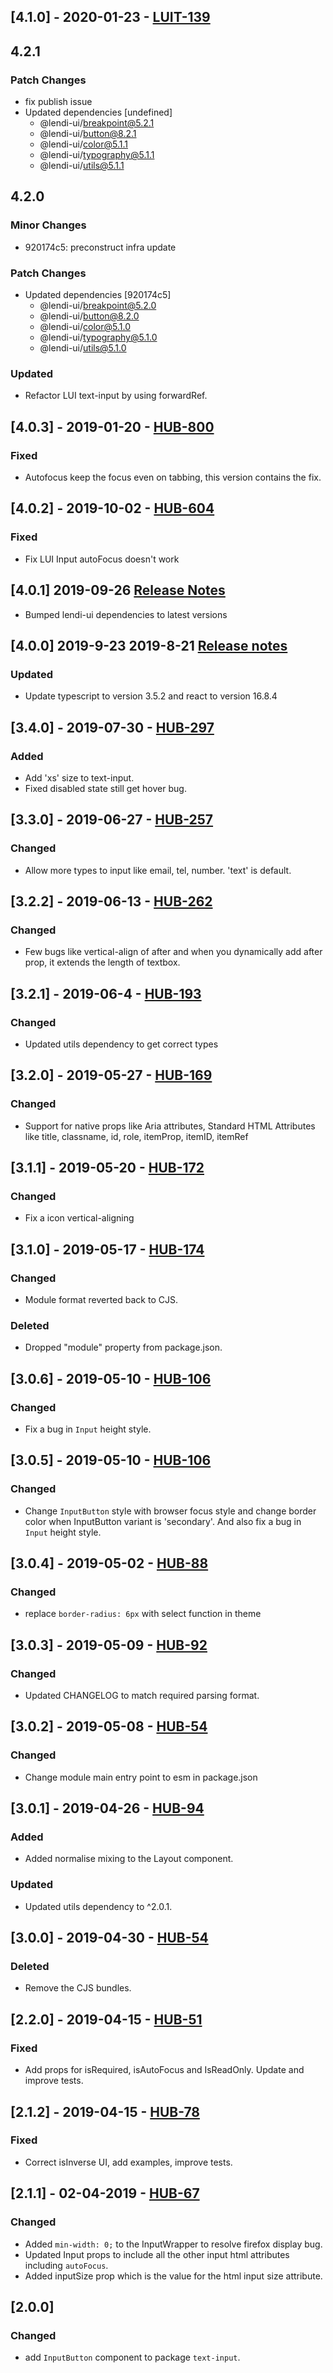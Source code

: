 ## [4.1.0] - 2020-01-23 - [LUIT-139](https://creditandfinance.atlassian.net/browse/LUIT-139)

## 4.2.1

### Patch Changes

- fix publish issue
- Updated dependencies [undefined]
  - @lendi-ui/breakpoint@5.2.1
  - @lendi-ui/button@8.2.1
  - @lendi-ui/color@5.1.1
  - @lendi-ui/typography@5.1.1
  - @lendi-ui/utils@5.1.1

## 4.2.0

### Minor Changes

- 920174c5: preconstruct infra update

### Patch Changes

- Updated dependencies [920174c5]
  - @lendi-ui/breakpoint@5.2.0
  - @lendi-ui/button@8.2.0
  - @lendi-ui/color@5.1.0
  - @lendi-ui/typography@5.1.0
  - @lendi-ui/utils@5.1.0

### Updated

- Refactor LUI text-input by using forwardRef.

## [4.0.3] - 2019-01-20 - [HUB-800](https://creditandfinance.atlassian.net/browse/HUB-800)

### Fixed

- Autofocus keep the focus even on tabbing, this version contains the fix.

## [4.0.2] - 2019-10-02 - [HUB-604](https://creditandfinance.atlassian.net/browse/HUB-604)

### Fixed

- Fix LUI Input autoFocus doesn't work

## [4.0.1] 2019-09-26 [Release Notes](https://creditandfinance.atlassian.net/wiki/spaces/HUB/pages/803930391/Upcoming+Major+Changes)

- Bumped lendi-ui dependencies to latest versions

## [4.0.0] 2019-9-23 2019-8-21 [Release notes](https://creditandfinance.atlassian.net/wiki/spaces/HUB/pages/803930391/Upcoming+Major+Changes)

### Updated

- Update typescript to version 3.5.2 and react to version 16.8.4

## [3.4.0] - 2019-07-30 - [HUB-297](https://creditandfinance.atlassian.net/browse/HUB-297)

### Added

- Add 'xs' size to text-input.
- Fixed disabled state still get hover bug.

## [3.3.0] - 2019-06-27 - [HUB-257](https://creditandfinance.atlassian.net/browse/HUB-257)

### Changed

- Allow more types to input like email, tel, number. 'text' is default.

## [3.2.2] - 2019-06-13 - [HUB-262](https://creditandfinance.atlassian.net/browse/HUB-262)

### Changed

- Few bugs like vertical-align of after and when you dynamically add after prop, it extends the length of textbox.

## [3.2.1] - 2019-06-4 - [HUB-193](https://creditandfinance.atlassian.net/browse/HUB-193)

### Changed

- Updated utils dependency to get correct types

## [3.2.0] - 2019-05-27 - [HUB-169](https://creditandfinance.atlassian.net/browse/HUB-169)

### Changed

- Support for native props like Aria attributes, Standard HTML Attributes like title, classname, id, role, itemProp, itemID, itemRef

## [3.1.1] - 2019-05-20 - [HUB-172](https://creditandfinance.atlassian.net/browse/HUB-172)

### Changed

- Fix a icon vertical-aligning

## [3.1.0] - 2019-05-17 - [HUB-174](https://creditandfinance.atlassian.net/browse/HUB-174)

### Changed

- Module format reverted back to CJS.

### Deleted

- Dropped "module" property from package.json.

## [3.0.6] - 2019-05-10 - [HUB-106](https://creditandfinance.atlassian.net/browse/HUB-106)

### Changed

- Fix a bug in `Input` height style.

## [3.0.5] - 2019-05-10 - [HUB-106](https://creditandfinance.atlassian.net/browse/HUB-106)

### Changed

- Change `InputButton` style with browser focus style and change border color when InputButton variant is 'secondary'. And also fix a bug in `Input` height style.

## [3.0.4] - 2019-05-02 - [HUB-88](https://creditandfinance.atlassian.net/browse/HUB-88)

### Changed

- replace `border-radius: 6px` with select function in theme

## [3.0.3] - 2019-05-09 - [HUB-92](https://creditandfinance.atlassian.net/browse/HUB-92)

### Changed

- Updated CHANGELOG to match required parsing format.

## [3.0.2] - 2019-05-08 - [HUB-54](https://creditandfinance.atlassian.net/browse/HUB-54)

### Changed

- Change module main entry point to esm in package.json

## [3.0.1] - 2019-04-26 - [HUB-94](https://creditandfinance.atlassian.net/browse/HUB-94)

### Added

- Added normalise mixing to the Layout component.

### Updated

- Updated utils dependency to ^2.0.1.

## [3.0.0] - 2019-04-30 - [HUB-54](https://creditandfinance.atlassian.net/browse/HUB-54)

### Deleted

- Remove the CJS bundles.

## [2.2.0] - 2019-04-15 - [HUB-51](https://creditandfinance.atlassian.net/browse/HUB-51)

### Fixed

- Add props for isRequired, isAutoFocus and IsReadOnly. Update and improve tests.

## [2.1.2] - 2019-04-15 - [HUB-78](https://creditandfinance.atlassian.net/browse/HUB-78)

### Fixed

- Correct isInverse UI, add examples, improve tests.

## [2.1.1] - 02-04-2019 - [HUB-67](https://creditandfinance.atlassian.net/browse/HUB-67)

### Changed

- Added `min-width: 0;` to the InputWrapper to resolve firefox display bug.
- Updated Input props to include all the other input html attributes including `autoFocus`.
- Added inputSize prop which is the value for the html input size attribute.

## [2.0.0]

### Changed

- add `InputButton` component to package `text-input`.
